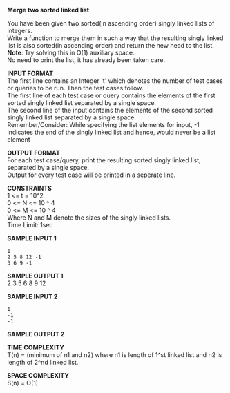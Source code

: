 **Merge two sorted linked list**

You have been given two sorted(in ascending order) singly linked lists of integers.\
Write a function to merge them in such a way that the resulting singly linked list is also sorted(in ascending order) and return the new head to the list.\
**Note**: Try solving this in O(1) auxiliary space.\
No need to print the list, it has already been taken care.

**INPUT FORMAT**\
The first line contains an Integer 't' which denotes the number of test cases or queries to be run. Then the test cases follow.\
The first line of each test case or query contains the elements of the first sorted singly linked list separated by a single space.\
The second line of the input contains the elements of the second sorted singly linked list separated by a single space.\
Remember/Consider: While specifying the list elements for input, -1 indicates the end of the singly linked list and hence, would never be a list element

**OUTPUT FORMAT**\
For each test case/query, print the resulting sorted singly linked list, separated by a single space.\
Output for every test case will be printed in a seperate line.

**CONSTRAINTS**\
1 <= t = 10^2\
0 <= N <= 10 ^ 4\
0 <= M <= 10 ^ 4\
Where N and M denote the sizes of the singly linked lists.\
Time Limit: 1sec

**SAMPLE INPUT 1**
```
1
2 5 8 12 -1
3 6 9 -1
```

**SAMPLE OUTPUT 1**\
2 3 5 6 8 9 12 

**SAMPLE INPUT 2**
```
1
-1
-1
```

**SAMPLE OUTPUT 2**


**TIME COMPLEXITY**\
T(n) = (minimum of n1 and n2) where n1 is length of 1^st linked list and n2 is length of 2^nd linked list.

**SPACE COMPLEXITY**\
S(n) = O(1)